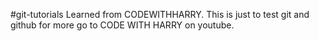 #git-tutorials
Learned from CODEWITHHARRY. This is just to test git and github for more go to CODE WITH HARRY on youtube.

